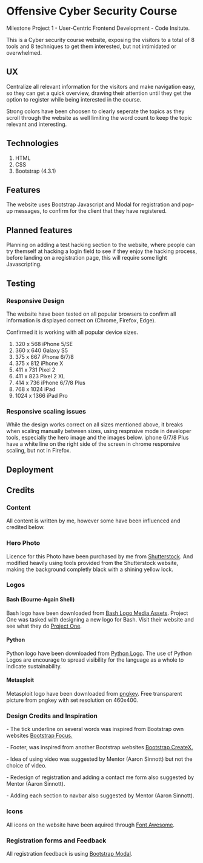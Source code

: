 <h1>Offensive Cyber Security Course</h1>

<p>Milestone Project 1 - User-Centric Frontend Development - Code Insitute.</p>


<p>This is a Cyber security course website, exposing the visitors to a total of 8 tools and 8 techniques
to get them interested, but not intimidated or overwhelmed.

<h2>UX</h2>
<p>Centralize all relevant information for the visitors and make navigation easy, so they can get a quick
overview, drawing their attention until they get the option to register while being interested
in the course.</p>

<p>Strong colors have been choosen to clearly seperate the topics as they scroll through the website
as well limiting the word count to keep the topic relevant and interesting.</p>

<p><p>

<h2>Technologies</h2>
<ol>
<li>HTML</li>
<li>CSS</li>
<li>Bootstrap (4.3.1)</li>
</ol>

<h2>Features</h2>
<p>The website uses Bootstrap Javascript and Modal for registration and pop-up messages, to
confirm for the client that they have registered.</p>

<h2>Planned features</h2>
<p>Planning on adding a test hacking section to the website, where people can try themself at hacking a login field
to see if they enjoy the hacking process, before landing on a registration page, this will require
some light Javascripting.<p>

<h2>Testing</h2>
<h3>Responsive Design</h3>
<p>The website have been tested on all popular browsers to confirm all information is displayed
correct on (Chrome, Firefox, Edge).</p>
<p>Confirmed it is working with all popular device sizes. </p>
<ol>
<li>320 x 568 iPhone 5/SE</li>
<li>360 x 640 Galaxy S5</li>
<li>375 x 667 iPhone 6/7/8</li>
<li>375 x 812 iPhone X</li>
<li>411 x 731 Pixel 2</li>
<li>411 x 823 Pixel 2 XL</li>
<li>414 x 736 iPhone 6/7/8 Plus</li>
<li>768 x 1024 iPad</li>
<li>1024 x 1366 iPad Pro</li>
</ol>

<h3>Responsive scaling issues</h3>
<p>While the design works correct on all sizes mentioned above, it breaks when scaling manually between sizes, using respnsive mode
in developer tools, especially the hero image and the images below.
iphone 6/7/8 Plus have a white line on the right side of the screen in chrome responsive scaling, but not in Firefox.

<h2>Deployment</h2>

<h2>Credits</h2>
<h3>Content</h3>
<p>All content is written by me, however some have been influenced and credited below.<p>

<h3>Hero Photo</h3>
<p>Licence for this Photo have been purchased by me from
<a href="https://www.shutterstock.com/image-vector/cyber-security-concept-lock-symbol-lines-744399862" rel="nofollow">Shutterstock</a>.
And modified heavily using tools provided from the Shutterstock website, making the background completly black with a shining yellow lock.
</p>

<h3>Logos</h3>
<h4>Bash (Bourne-Again Shell)</h4>
<p>Bash logo have been downloaded from
<a href="https://bashlogo.com/" rel="nofollow">Bash Logo Media Assets</a>.
Project One was tasked with designing a new logo for Bash.
Visit their website and see what they do
<a href="https://prospectone.io//" target="_blank" rel="nofollow">Project One</a>.
</p>

<h4>Python</h4>
<p>Python logo have been downloaded from
<a href="https://www.python.org/community/logos/" target="_blank" rel="nofollow">Python Logo</a>.
The use of Python Logos are encourage to spread visibility for the language as a whole
to indicate sustainability.</p>

<h4>Metasploit</h4>
<p>Metasploit logo have been downloaded from
<a href="https://www.pngkey.com/detail/u2e6w7u2q8r5t4y3_this-metasploit-logo/" target="_blank" rel="nofollow">pngkey</a>.
Free transparent picture from pngkey with set resolution on 460x400.</p>

<h3>Design Credits and Inspiration</h3>
<p> - The tick underline on several words was inspired from Bootstrap own websites
<a href="https://themes.getbootstrap.com/product/focus/" target="_blank" rel="nofollow">Bootstrap Focus.</a><p>
<p> - Footer, was inspired from another Bootstrap websites
<a href="https://themes.getbootstrap.com/product/createx-multipurpose-template-ui-kit//" target="_blank" rel="nofollow">Bootstrap CreateX.</a><p>
<p> - Idea of using video was suggested by Mentor (Aaron Sinnott) but not the choice of video.</P>
<p> - Redesign of registration and adding a contact me form also suggested by Mentor (Aaron Sinnott). </p>
<p> - Adding each section to navbar also suggested by Mentor (Aaron Sinnott).</p>

<h3>Icons</h3>
<p>All icons on the website have been aquired through
<a href="https://fontawesome.com/" target="_blank" rel="nofollow">Font Awesome</a>.</p>

<h3>Registration forms and Feedback</h3>
<p>All registration feedback is using
<a href="https://getbootstrap.com/docs/4.3/components/modal/" target="_blank" rel="nofollow">Bootstrap Modal</a>.</p>

